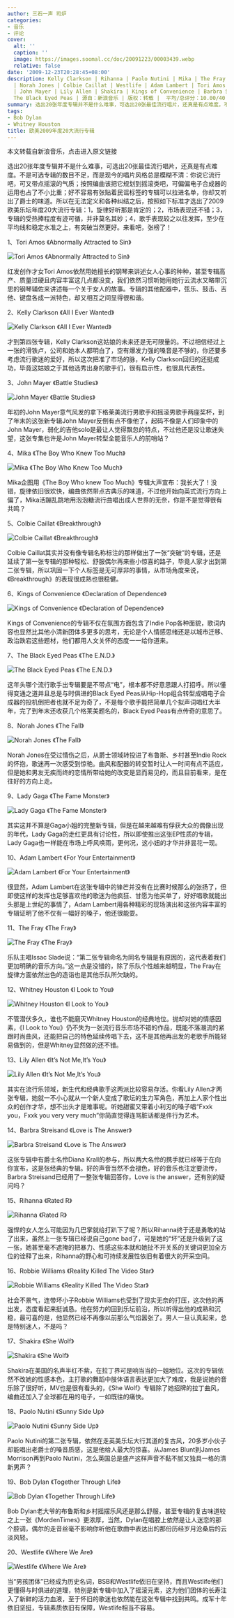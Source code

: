 ```yaml
---
author: 三石一声 司炉
categories:
- 音乐
- 评论
cover:
  alt: ''
  caption: ''
  image: https://images.soomal.cc/doc/20091223/00003439.webp
  relative: false
date: '2009-12-23T20:28:45+08:00'
description: Kelly Clarkson | Rihanna | Paolo Nutini | Mika | The Fray | Robbie Williams
  | Norah Jones | Colbie Caillat | Westlife | Adam Lambert | Tori Amos | Lady Gaga
  | John Mayer | Lily Allen | Shakira | Kings of Convenience | Barbra Streisand |
  The Black Eyed Peas | 源自：新浪音乐 | 版权：转载 |  平均/总评分：10.00/40
summary: 选出20张年度专辑并不是什么难事，可选出20张最佳流行唱片，还真是有点难度。不是可选专辑的数目不足，而是现今的唱片风格总是模糊不清：你说它流行吧，可又带点摇滚的气质；按照编曲该把它规划到摇滚类吧，可偏偏电子合成器的运用也占了不小比重；好不容易有张贴着民谣标签的专辑可以拉进名单，你却又听出了爵士的味道。所以在无法定义和各种纠结之后，按照如下标准才选出了2009欧美乐坛年度20大流行专辑：1，旋律好听那是肯定的；2，市场表现还不错；3，专辑的受热捧程度有迹可循，并非莫名其妙；4，歌手表现较之以往发挥，至少在平均线和稳定水准之上，有突破当然更好。来看吧，张榜了！
tags:
- Bob Dylan
- Whitney Houston
title: 欧美2009年度20大流行专辑
---
```


本文转载自新浪音乐，点击进入原文链接



选出20张年度专辑并不是什么难事，可选出20张最佳流行唱片，还真是有点难度。不是可选专辑的数目不足，而是现今的唱片风格总是模糊不清：你说它流行吧，可又带点摇滚的气质；按照编曲该把它规划到摇滚类吧，可偏偏电子合成器的运用也占了不小比重；好不容易有张贴着民谣标签的专辑可以拉进名单，你却又听出了爵士的味道。所以在无法定义和各种纠结之后，按照如下标准才选出了2009欧美乐坛年度20大流行专辑：1，旋律好听那是肯定的；2，市场表现还不错；3，专辑的受热捧程度有迹可循，并非莫名其妙；4，歌手表现较之以往发挥，至少在平均线和稳定水准之上，有突破当然更好。来看吧，张榜了！



1、Tori Amos 《Abnormally Attracted to Sin》



![Tori Amos 《Abnormally Attracted to Sin》](https://images.soomal.cc/doc/20091223/00003428.webp)



红发创作才女Tori 
Amos依然用她擅长的钢琴来讲述女人心事的种种，甚至专辑高产、质量过硬且内容丰富这几点都没变，我们依然习惯听她用她行云流水又略带沉思的钢琴辅佐来讲述每一个关于女人的故事。专辑的其他配器中，弦乐、鼓击、吉他、键盘各成一派特色，却又相互之间显得很和谐。



2、Kelly Clarkson 《All I Ever Wanted》



![Kelly Clarkson 《All I Ever Wanted》](https://images.soomal.cc/doc/20091223/00003429.webp)



才到第四张专辑，Kelly 
Clarkson这姑娘的未来还是无可限量的。不过相信经过上一张的滑铁卢，公司和她本人都明白了，空有爆发力强的嗓音是不够的，你还要多考虑流行歌迷的爱好，所以这次把准了市场的脉，Kelly 
Clarkson回归的还挺成功，毕竟这姑娘之于其他选秀出身的歌手们，很有启示性，也很具代表性。



3、John Mayer 《Battle Studies》



![John Mayer 《Battle Studies》](https://images.soomal.cc/doc/20091223/00003434.webp)



年初的John Mayer意气风发的拿下格莱美流行男歌手和摇滚男歌手两座奖杯，到了年末的这张新专辑John 
Mayer反倒有点不像他了，起码不像是人们印象中的John Mayer，弱化的吉他solo是最让人觉得飘忽的特点，不过他还是没让歌迷失望，这张专集也许是John 
Mayer转型全能音乐人的前哨站？



4、Mika 《The Boy Who Knew Too Much》



![Mika 《The Boy Who Knew Too Much》](https://images.soomal.cc/doc/20091223/00003430.webp)



Mika企图用《The Boy Who knew Too 
Much》专辑大声宣布：我长大了！没错，旋律依旧很欢快，编曲依然带点古典乐的味道，不过他开始向英式流行方向上偏了，Mika活蹦乱跳地用泡泡糖流行曲唱出成人世界的无奈，你是不是觉得很有共鸣？



5、Colbie Caillat 《Breakthrough》



![Colbie Caillat 《Breakthrough》](https://images.soomal.cc/doc/20091223/00003431.webp)



Colbie 
Caillat其实并没有像专辑名称标注的那样做出了一张“突破”的专辑，还是延续了第一张专辑的那种轻松、舒服偶尔再来些小惊喜的路子，毕竟人家才出到第二张专辑，所以巩固一下个人标签是无可厚非的事情，从市场角度来说，《Breakthrough》的表现很成熟也很稳健。



6、Kings of Convenience 《Declaration of Dependence》



![Kings of Convenience 《Declaration of Dependence》](https://images.soomal.cc/doc/20091223/00003432.webp)



Kings of Convenience的专辑不仅在氛围方面包含了Indie 
Pop各种面貌，歌词内容也显然比其他小清新团体多更多的思考，无论是个人情感思绪还是以城市迁移、政治跌宕这些题材，他们都用人文关怀的态度一一给你道来。



7、The Black Eyed Peas 《The E.N.D.》



![The Black Eyed Peas 《The E.N.D.》](https://images.soomal.cc/doc/20091223/00003433.webp)



这年头哪个流行歌手出专辑要是不带点“电”，根本都不好意思跟人打招呼。所以懂得变通之道并且总是与时俱进的Black Eyed 
Peas从Hip-Hop组合转型成唱电子合成器的投机倒把者也就不足为奇了，不是每个歌手能把简单几个拟声词唱红大半年，完了到年末还收获几个格莱美题名的，Black 
Eyed Peas有点传奇的意思了。



8、Norah Jones 《The Fall》



![Norah Jones 《The Fall》](https://images.soomal.cc/doc/20091223/00003435.webp)



Norah Jones在受过情伤之后，从爵士领域转投进了布鲁斯、乡村甚至Indie 
Rock的怀抱，歌迷再一次感受到惊艳。曲风和配器的转变暂时让人一时间有点不适应，但是她和男友无疾而终的恋情所带给她的改变是显而易见的，而且目前看来，是在往好的方向上走。



9、Lady Gaga 《The Fame Monster》



![Lady Gaga 《The Fame Monster》](https://images.soomal.cc/doc/20091223/00003436.webp)



其实这并不算是Gaga小姐的完整新专辑，但是在越来越难有俘获大众的偶像出现的年代，Lady 
Gaga的走红更具有讨论性，所以即使推出这张EP性质的专辑，Lady Gaga也一样能在市场上呼风唤雨，更何况，这小妞的才华并非昙花一现。



10、Adam Lambert 《For Your Entertainment》



![Adam Lambert 《For Your Entertainment》](https://images.soomal.cc/doc/20091223/00003437.webp)



很显然，Adam 
Lambert在这张专辑中的锋芒并没有在比赛时候那么的张扬了，但即使这样的发挥也足够喜欢他的歌迷为他疯狂、甘愿为他买单了，好好唱歌就能出头那是上世纪的事情了，Adam 
Lambert用各种精彩的现场演出和这张内容丰富的专辑证明了他不仅有一幅好的嗓子，他还很能耍。



11、The Fray 《The Fray》



![The Fray 《The Fray》](https://images.soomal.cc/doc/20091223/00003438.webp)



乐队主唱Issac Slade说：“第二张专辑命名为同名专辑是有原因的，这代表着我们更加明确的音乐方向。”这一点是没错的，除了乐队个性越来越明显，The 
Fray在旋律方面依然出色的造诣也是其他乐队所欠缺的。



12、Whitney Houston 《I Look to You》



![Whitney Houston 《I Look to You》](https://images.soomal.cc/doc/20091223/00003439.webp)



不管潜伏多久，谁也不能磨灭Whitney Houston的经典地位。抛却对她的情感因素，《I Look to 
You》仍不失为一张流行音乐市场不错的作品，既能不落潮流的紧跟时尚曲风，还能把自己的特色延续传唱下去，这不是其他再出发的老歌手所能轻易做到的，但是Whitney显然做的还不错。



13、Lily Allen 《It’s Not Me,It’s You》



![Lily Allen 《It’s Not Me,It’s You》](https://images.soomal.cc/doc/20091223/00003440.webp)



其实在流行乐领域，新生代和经典歌手这两派比较容易存活。你看Lily 
Allen才两张专辑，她就一不小心就从一个新人变成了歌坛的生力军角色，再加上人家个性出众的创作才华，想不出头才是难事呢。听她甜蜜又带着小利刃的嗓子唱“Fxxk 
you，Fxxk you very very much”你简直觉得连骂脏话都是件行为艺术。



14、Barbra Streisand 《Love is The Answer》



![Barbra Streisand 《Love is The Answer》](https://images.soomal.cc/doc/20091223/00003441.webp)



这张专辑中有爵士名伶Diana 
Krall的参与，所以两大名伶的携手就已经等于在向你宣布，这是张经典的专辑。好的声音当然不会褪色，好的音乐也注定要流传，Barbra 
Streisand已经用了一整张专辑回答你，Love is the answer，还有别的疑问吗？



15、Rihanna 《Rated R》



![Rihanna 《Rated R》](https://images.soomal.cc/doc/20091223/00003442.webp)



强悍的女人怎么可能因为几巴掌就给打趴下了呢？所以Rihanna终于还是勇敢的站了出来，虽然上一张专辑已经说自己gone 
bad了，可是她的“坏”还是升级到了这一张，她甚至毫不遮掩的把暴力、性感这些本就和她扯不开关系的关键词更加全方位的诠释了出来，Rihanna的野心和可持续发展性依旧有着很大的开采空间。



16、Robbie Williams 《Reality Killed The Video Star》



![Robbie Williams 《Reality Killed The Video Star》](https://images.soomal.cc/doc/20091223/00003443.webp)



社会不景气，连带坏小子Robbie 
Williams也受到了现实无奈的打压，这次他的再出发，态度看起来挺诚恳。他在努力的回到乐坛前沿，所以听得出他的成熟和沉稳，最可喜的是，他显然已经不再像以前那么气焰嚣张了。男人一旦认真起来，总是特别迷人，不是吗？



17、Shakira 《She Wolf》



![Shakira 《She Wolf》](https://images.soomal.cc/doc/20091223/00003444.webp)



Shakira在美国的名声半红不紫，在拉丁界可是响当当的一姐地位。这次的专辑依然不改她的性感本色，主打歌的舞蹈中肢体语言表达更加大了难度，我是说她的音乐除了很好听，MV也是很有看头的，《She 
Wolf》专辑除了她招牌的拉丁曲风，编曲还加入了全球都在用的电子，一如既往的痛快。



18、Paolo Nutini 《Sunny Side Up》



![Paolo Nutini 《Sunny Side Up》](https://images.soomal.cc/doc/20091223/00003445.webp)



Paolo Nutini的第二张专辑，依然在走英美乐坛大行其道的复古风，20多岁小伙子却能唱出老爵士的嗓音质感，这是他给人最大的惊喜。从James 
Blunt到James Morrison再到Paolo Nutini，怎么英国总是盛产这样声音不黏不腻又独具一格的清新男声？



19、Bob Dylan 《Together Through Life》



![Bob Dylan 《Together Through Life》](https://images.soomal.cc/doc/20091223/00003446.webp)



Bob 
Dylan老大爷的布鲁斯和乡村摇摆乐风还是那么舒服，甚至专辑的复古味道较之上一张《MordenTimes》更浓厚，当然，Dylan在唱腔上依然是让人迷恋的那个腔调，偶尔的走音丝毫不影响你听他在歌曲中表达出的那份历经岁月沧桑后的云淡风轻。



20、Westlife 《Where We Are》



![Westlife 《Where We Are》](https://images.soomal.cc/doc/20091223/00003447.webp)



当“男孩团体”已经成为历史名词，BSB和Westlife依旧在坚持，而且Westlife他们更懂得与时俱进的道理，特别是新专辑中加入了摇滚元素，这为他们团体的长寿注入了新鲜的活力血液，至于怀旧的歌迷也依然能在这张专辑中找到共鸣。成军十年依旧坚挺，专辑素质依旧有保障，Westlife相当不容易。